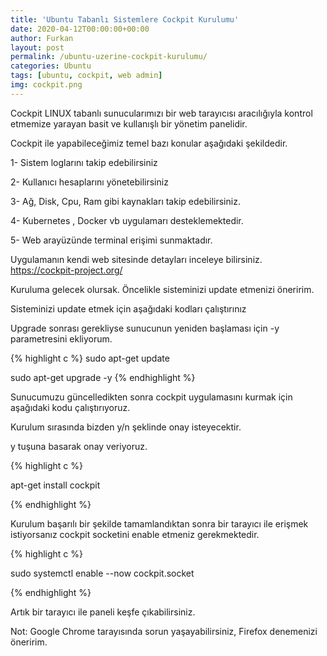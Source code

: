 ```yaml
---
title: 'Ubuntu Tabanlı Sistemlere Cockpit Kurulumu'
date: 2020-04-12T00:00:00+00:00
author: Furkan
layout: post
permalink: /ubuntu-uzerine-cockpit-kurulumu/
categories: Ubuntu
tags: [ubuntu, cockpit, web admin]
img: cockpit.png
---
```


Cockpit LINUX tabanlı sunucularımızı bir web tarayıcısı aracılığıyla kontrol etmemize yarayan basit ve kullanışlı bir yönetim panelidir.

Cockpit ile yapabileceğimiz temel bazı konular aşağıdaki şekildedir.

1- Sistem loglarını takip edebilirsiniz

2- Kullanıcı hesaplarını yönetebilirsiniz

3- Ağ, Disk, Cpu, Ram gibi kaynakları takip edebilirsiniz.

4- Kubernetes , Docker vb uygulamarı desteklemektedir.

5- Web arayüzünde terminal erişimi sunmaktadır.

Uygulamanın kendi web sitesinde detayları inceleye bilirsiniz.
 https://cockpit-project.org/


Kuruluma gelecek olursak.
Öncelikle sisteminizi update etmenizi öneririm.

Sisteminizi update etmek için aşağıdaki kodları çalıştırınız

Upgrade sonrası gerekliyse sunucunun yeniden başlaması için -y parametresini ekliyorum.

{% highlight c %}
sudo apt-get update

sudo apt-get upgrade -y
{% endhighlight %}


Sunucumuzu güncelledikten sonra cockpit uygulamasını kurmak için aşağıdaki kodu çalıştırıyoruz.

Kurulum sırasında bizden y/n şeklinde onay isteyecektir.

y tuşuna basarak onay veriyoruz.
 
 {% highlight c %}
 
apt-get install cockpit
 
 {% endhighlight %}

Kurulum başarılı bir şekilde tamamlandıktan sonra bir tarayıcı ile erişmek istiyorsanız cockpit socketini enable etmeniz gerekmektedir.
 
  {% highlight c %}
  
sudo systemctl enable --now cockpit.socket
 
 {% endhighlight %}
 
Artık bir tarayıcı ile paneli keşfe çıkabilirsiniz.

Not: Google Chrome tarayısında sorun yaşayabilirsiniz, Firefox denemenizi öneririm.

 
